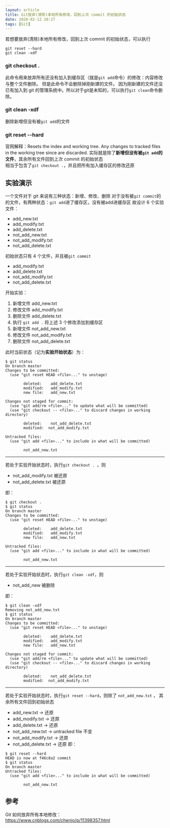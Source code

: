 ```yaml
---
layout: article
title: Git放弃(清除)本地所有修改，回到上次 commit 的初始状态
date: 2020-02-12 10:27
tags: [Git]
---
```


若想要放弃(清除)本地所有修改，回到上次 commit 的初始状态，可以执行
```shell
git reset --hard
git clean -xdf
```

### git checkout .
此命令用来放弃所有还没有加入到缓存区（就是`git add`命令）的修改：内容修改与整个文件删除。
但是此命令不会删除掉刚新建的文件。
因为刚新建的文件还没已有加入到 git 的管理系统中。所以对于git是未知的，可以执行`git clean`命令删除。

### git clean -xdf
删除新增但没有被`git add`的文件

### git reset --hard
官网解释：Resets the index and working tree. Any changes to tracked files in the working tree since <commit> are discarded.
实际就是除了**新增但没有被`git add`的文件**，其余所有文件回到上次 commit 的初始状态  
相当于包含了`git checkout .`，并且把所有加入缓存区的修改还原

## 实验演示

一个文件对于 git 来说有三种状态：新增、修改、删除
对于没有被`git commit`的的文件，有两种状态：`git add`进了缓存区，没有被add进缓存区
故设计 6 个实验文件：
- add_new.txt
- add_modify.txt
- add_delete.txt
- not_add_new.txt
- not_add_modify.txt
- not_add_delete.txt

初始状态只有 4 个文件，并且被`git commit`
- add_modify.txt
- add_delete.txt
- not_add_modify.txt
- not_add_delete.txt

开始实验：
1. 新增文件 add_new.txt
2. 修改文件 add_modify.txt
3. 删除文件 add_delete.txt
4. 执行 `git add .` 将上述 3 个修改添加到缓存区
5. 新增文件 not_add_new.txt
6. 修改文件 not_add_modify.txt
7. 删除文件 not_add_delete.txt

此时当前状态（记为**实验开始状态**）为：
```shell
$ git status
On branch master
Changes to be committed:
  (use "git reset HEAD <file>..." to unstage)

        deleted:    add_delete.txt
        modified:   add_modify.txt
        new file:   add_new.txt

Changes not staged for commit:
  (use "git add/rm <file>..." to update what will be committed)
  (use "git checkout -- <file>..." to discard changes in working directory)

        deleted:    not_add_delete.txt
        modified:  not_add_modify.txt

Untracked files:
  (use "git add <file>..." to include in what will be committed)

        not_add_new.txt
```
---
若处于实验开始状态时，执行`git checkout . `，则
- not_add_modify.txt 被还原
- not_add_delete.txt 被还原

即：
```shell
$ git checkout .
$ git status
On branch master
Changes to be committed:
  (use "git reset HEAD <file>..." to unstage)

        deleted:    add_delete.txt
        modified:   add_modify.txt
        new file:   add_new.txt

Untracked files:
  (use "git add <file>..." to include in what will be committed)

        not_add_new.txt
```
---
若处于实验开始状态时，执行`git clean -xdf`，则
- not_add_new 被删除

即：
```shell
$ git clean -xdf
Removing not_add_new.txt
$ git status
On branch master
Changes to be committed:
  (use "git reset HEAD <file>..." to unstage)

        deleted:    add_delete.txt
        modified:   add_modify.txt
        new file:   add_new.txt

Changes not staged for commit:
  (use "git add/rm <file>..." to update what will be committed)
  (use "git checkout -- <file>..." to discard changes in working directory)

        deleted:    not_add_delete.txt
        modified:  not_add_modify.txt
```
---
若处于实验开始状态时，执行`git reset --hard`，则除了 `not_add_new.txt` ， 其余所有文件回到初始状态
- add_new.txt        -> 还原
- add_modify.txt     -> 还原
- add_delete.txt     -> 还原
- not_add_new.txt    -> untracked file 不变
- not_add_modify.txt -> 还原
- not_add_delete.txt -> 还原
  即：
```shell
$ git reset --hard
HEAD is now at f46c8a2 commit
$ git status
On branch master
Untracked files:
  (use "git add <file>..." to include in what will be committed)

        not_add_new.txt
```
## 参考
Git 如何放弃所有本地修改：https://www.cnblogs.com/chenjo/p/11398357.html